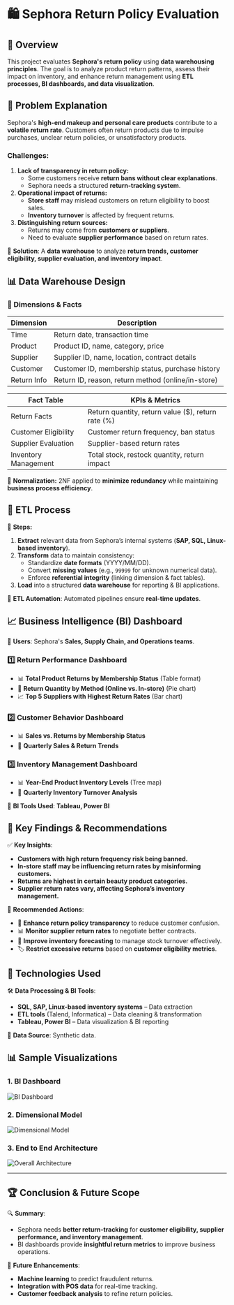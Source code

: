 # 🛍️ Sephora Return Policy Evaluation  

## 📜 Overview  
This project evaluates **Sephora's return policy** using **data warehousing principles**. The goal is to analyze product return patterns, assess their impact on inventory, and enhance return management using **ETL processes, BI dashboards, and data visualization**.

## 🎯 Problem Explanation  
Sephora's **high-end makeup and personal care products** contribute to a **volatile return rate**. Customers often return products due to impulse purchases, unclear return policies, or unsatisfactory products.  

### **Challenges:**  
1. **Lack of transparency in return policy:**  
   - Some customers receive **return bans without clear explanations**.  
   - Sephora needs a structured **return-tracking system**.  
2. **Operational impact of returns:**  
   - **Store staff** may mislead customers on return eligibility to boost sales.  
   - **Inventory turnover** is affected by frequent returns.  
3. **Distinguishing return sources:**  
   - Returns may come from **customers or suppliers**.  
   - Need to evaluate **supplier performance** based on return rates.  

📌 **Solution**: A **data warehouse** to analyze **return trends, customer eligibility, supplier evaluation, and inventory impact**.

## 📊 Data Warehouse Design  

### **📌 Dimensions & Facts**  
| **Dimension**  | **Description** |
|---------------|--------------------------------|
| Time         | Return date, transaction time |
| Product      | Product ID, name, category, price |
| Supplier     | Supplier ID, name, location, contract details |
| Customer     | Customer ID, membership status, purchase history |
| Return Info  | Return ID, reason, return method (online/in-store) |

| **Fact Table**  | **KPIs & Metrics** |
|-----------------|--------------------|
| Return Facts   | Return quantity, return value ($), return rate (%) |
| Customer Eligibility | Customer return frequency, ban status |
| Supplier Evaluation | Supplier-based return rates |
| Inventory Management | Total stock, restock quantity, return impact |

📌 **Normalization:** 2NF applied to **minimize redundancy** while maintaining **business process efficiency**.  

## 🔄 **ETL Process**  
🚀 **Steps:**  
1. **Extract** relevant data from Sephora’s internal systems (**SAP, SQL, Linux-based inventory**).  
2. **Transform** data to maintain consistency:  
   - Standardize **date formats** (YYYY/MM/DD).  
   - Convert **missing values** (e.g., `99999` for unknown numerical data).  
   - Enforce **referential integrity** (linking dimension & fact tables).  
3. **Load** into a structured **data warehouse** for reporting & BI applications.  

📌 **ETL Automation**: Automated pipelines ensure **real-time updates**.

## 📈 **Business Intelligence (BI) Dashboard**  
👥 **Users**: Sephora's **Sales, Supply Chain, and Operations teams**.  

### **1️⃣ Return Performance Dashboard**  
- 📊 **Total Product Returns by Membership Status** (Table format)  
- 🥧 **Return Quantity by Method (Online vs. In-store)** (Pie chart)  
- 📈 **Top 5 Suppliers with Highest Return Rates** (Bar chart)  

### **2️⃣ Customer Behavior Dashboard**  
- 📊 **Sales vs. Returns by Membership Status**  
- 📆 **Quarterly Sales & Return Trends**  

### **3️⃣ Inventory Management Dashboard**  
- 📊 **Year-End Product Inventory Levels** (Tree map)  
- 📆 **Quarterly Inventory Turnover Analysis**  

📌 **BI Tools Used**: **Tableau, Power BI**  

## 📢 **Key Findings & Recommendations**  

✅ **Key Insights**:  
- **Customers with high return frequency risk being banned.**  
- **In-store staff may be influencing return rates by misinforming customers.**  
- **Returns are highest in certain beauty product categories.**  
- **Supplier return rates vary, affecting Sephora’s inventory management.**  

🔧 **Recommended Actions**:  
- 🎯 **Enhance return policy transparency** to reduce customer confusion.  
- 📊 **Monitor supplier return rates** to negotiate better contracts.  
- 🛒 **Improve inventory forecasting** to manage stock turnover effectively.  
- 🏷️ **Restrict excessive returns** based on **customer eligibility metrics**.  

## 🚀 Technologies Used  
🛠 **Data Processing & BI Tools**:  
- **SQL, SAP, Linux-based inventory systems** – Data extraction  
- **ETL tools** (Talend, Informatica) – Data cleaning & transformation  
- **Tableau, Power BI** – Data visualization & BI reporting  

💾 **Data Source**: Synthetic data.

## 📊 Sample Visualizations  

### **1. BI Dashboard**
![BI Dashboard](https://github.com/pngo1997/Images/blob/main/Sephora%20Dashboard.png)  

### **2. Dimensional Model**
![Dimensional Model](https://github.com/pngo1997/Images/blob/main/Sephora%20DM.png)  

### **3. End to End Architecture**
![Overall Architecture](https://github.com/pngo1997/Images/blob/main/Sephora%20AC.png)  

---

## 🏆 Conclusion & Future Scope  
🔍 **Summary**:  
- Sephora needs **better return-tracking** for **customer eligibility, supplier performance, and inventory management**.  
- BI dashboards provide **insightful return metrics** to improve business operations.  

📌 **Future Enhancements**:  
- **Machine learning** to predict fraudulent returns.  
- **Integration with POS data** for real-time tracking.  
- **Customer feedback analysis** to refine return policies.  
